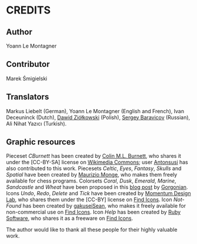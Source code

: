 CREDITS
=======


Author
------

Yoann Le Montagner



Contributor
-----------

Marek Śmigielski



Translators
-----------

Markus Liebelt (German), Yoann Le Montagner (English and French), Ivan Deceuninck (Dutch),
[Dawid Ziółkowski](http://dawidziolkowski.com/) (Polish), [Sergey Baravicov](http://safoyeth.com/) (Russian),
Ali Nihat Yazıcı (Turkish).



Graphic resources
-----------------

Pieceset *CBurnett* has been created by [Colin M.L. Burnett](https://en.wikipedia.org/wiki/User:Cburnett),
who shares it under the [CC-BY-SA] license on [Wikimedia Commons](https://commons.wikimedia.org/wiki/Category:SVG_chess_pieces);
user [Antonsusi](https://commons.wikimedia.org/wiki/User:Antonsusi) has also contributed to this work.
Piecesets *Celtic*, *Eyes*, *Fantasy*, *Skulls* and *Spatial* have been created by
[Maurizio Monge](http://poisson.phc.unipi.it/~monge/), who makes them freely available for chess programs.
Colorsets *Coral*, *Dusk*, *Emerald*, *Marine*, *Sandcastle* and *Wheat* have been proposed
in this [blog post](http://omgchess.blogspot.fr/2015/09/chess-board-color-schemes.html)
by [Gorgonian](http://omgchess.blogspot.fr/).
Icons *Undo*, *Redo*, *Delete* and *Tick* have been created by [Momentum Design Lab](http://momentumdesignlab.com/),
who shares them under the [CC-BY] license on [Find Icons](http://findicons.com/pack/2226/matte_basic).
Icon *Not-Found* has been created by [gakuseiSean](http://gakuseisean.deviantart.com/),
who makes it freely available for non-commercial use on [Find Icons](http://findicons.com/icon/89623/error).
Icon *Help* has been created by [Ruby Software](http://www.rubysoftware.nl/),
who shares it as a freeware on [Find Icons](http://findicons.com/icon/26233/help).

The author would like to thank all these people for their highly valuable work.

